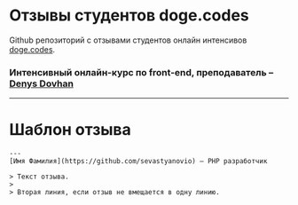 # Отзывы студентов doge.codes
Github репозиторий с отзывами cтудентов онлайн интенсивов [doge.codes](https://doge.codes/).

### Интенсивный онлайн-курс по front-end, преподаватель – [Denys Dovhan](https://github.com/denysdovhan)



---

# Шаблон отзыва

```
---
[Имя Фамилия](https://github.com/sevastyanovio) – PHP разработчик

> Текст отзыва. 
>
> Вторая линия, если отзыв не вмещается в одну линию.
```
